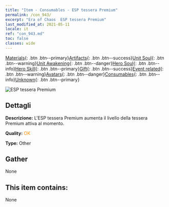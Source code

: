 ```yaml
---
title: "Item - Consumables - ESP tessera Premium"
permalink: /con_943/
excerpt: "Era of Chaos  ESP tessera Premium"
last_modified_at: 2021-05-11
locale: it
ref: "con_943.md"
toc: false
classes: wide
---
```

 [Materials](/ItemsIT/){: .btn .btn--primary}[Artifacts](/ItemsIT/Artifacts/){: .btn .btn--success}[Unit Soul](/ItemsIT/UnitSoul/){: .btn .btn--warning}[Unit Awakening](/ItemsIT/UnitAwakening/){: .btn .btn--danger}[Hero Soul](/ItemsIT/HeroSoul/){: .btn .btn--info}[Hero Skill](/ItemsIT/HeroSkill/){: .btn .btn--primary}[Gift](/ItemsIT/Gift/){: .btn .btn--success}[Event related](/ItemsIT/Events/){: .btn .btn--warning}[Avatars](/ItemsIT/Avatars/){: .btn .btn--danger}[Consumables](/ItemsIT/Consumables/){: .btn .btn--info}[Unknown](/ItemsIT/Unknown/){: .btn .btn--primary}

 ![ESP tessera Premium](/images/t/i_40035.png)

## Dettagli
 **Descrizione:** L'ESP tessera Premium aumenta il livello della tessera Premium attiva al momento.

 **Quality:** <span style="color: #FF8C00">OK</span>

 **Type:** Other

## Gather

  None

## This item contains:

  None

